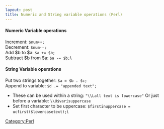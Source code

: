 ```yaml
---
layout: post 
title: Numeric and String variable operations (Perl)
---
```


#### Numeric Variable operations

Increment: `$num++;`\
Decrement: `$num--;`\
Add \$b to \$a: `$a += $b;    `\
Subtract \$b from \$a: `$a -= $b;`\

#### String Variable operations

Put two strings together: `$a = $b . $c;`\
Append to variable: `$d .= "appended text";`

-   These can be used within a string: `"\\Lall text is lowercase"` Or
    just before a variable: `\\U$varisuppercase`
-   Set first character to be uppercase:
    `$firstinuppercase = ucfirst($lowercasetext);`\

[Category:Perl](Category:Perl "wikilink")
